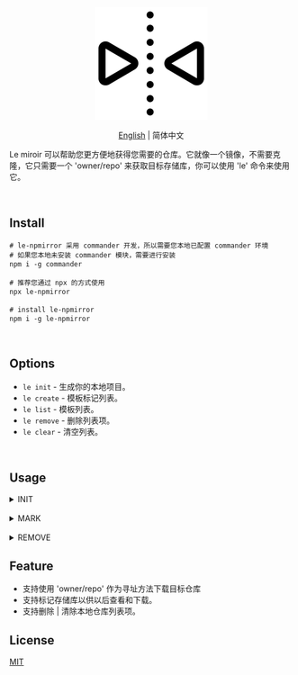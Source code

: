 <p align="center">
<img height="200" src="./assets/mirror.png" alt="le-miroir">
</p>
<p align="center"> <a href="./README.md">English</a> | 简体中文</p>

Le miroir 可以帮助您更方便地获得您需要的仓库。它就像一个镜像，不需要克隆，它只需要一个 'owner/repo' 来获取目标存储库，你可以使用 'le' 命令来使用它。

<br>

## Install

```
# le-npmirror 采用 commander 开发，所以需要您本地已配置 commander 环境
# 如果您本地未安装 commander 模块，需要进行安装
npm i -g commander

# 推荐您通过 npx 的方式使用
npx le-npmirror

# install le-npmirror
npm i -g le-npmirror
```

<br>

## Options

- `le init` - 生成你的本地项目。
- `le create` - 模板标记列表。
- `le list` - 模板列表。
- `le remove` - 删除列表项。
- `le clear` - 清空列表。

<br>

## Usage

<details>
<summary>INIT</summary>

```js
// Method 1
// eg: le init inblossoms/le-npmirror mirror[local folder name]
le init owner/repo project-name

// Method 2
// eg: le init mirror[your mark template] inblossoms/le-npmirror
le init template-index-name project-name
```

</details>
<br>

<details>
<summary>MARK</summary>

```js
le mark

# ? Please mark your warehouse: <Template index name>
# ? Please enter the warehouse address: <owner/repo>
```

</details>
<br>
<details>
<summary>REMOVE</summary>

```js
le remove

# ? Remove the name of the repository you want to delete: <Template index name>
```

</details>

## Feature

- 支持使用 'owner/repo' 作为寻址方法下载目标仓库
- 支持标记存储库以供以后查看和下载。
- 支持删除 | 清除本地仓库列表项。

## License

[MIT](./license)
